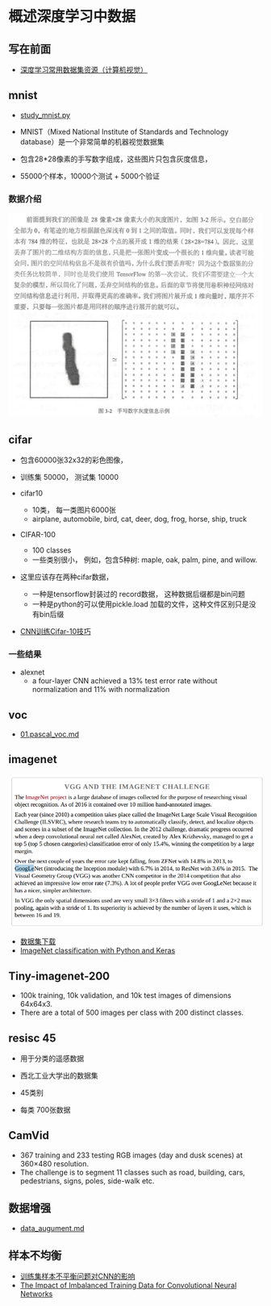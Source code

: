 # 概述深度学习中数据


## 写在前面

* [深度学习常用数据集资源（计算机视觉）](https://mp.weixin.qq.com/s/gSai1A3kPQ0BH_mbd846aw)


## mnist 

* [study_mnist.py](mnist/study_minist.py)

* MNIST（Mixed National Institute of Standards and Technology database）是一个非常简单的机器视觉数据集
* 包含28*28像素的手写数字组成，这些图片只包含灰度信息，
* 55000个样本，10000个测试 + 5000个验证

### 数据介绍

![](mnist/mnist数字灰度信息.png)




## cifar 

* 包含60000张32x32的彩色图像， 
* 训练集 50000， 测试集 10000
* cifar10
    * 10类， 每一类图片6000张
    * airplane, automobile, bird, cat, deer, dog, frog, horse, ship, truck
* CIFAR-100
    * 100 classes
    * 一些类别很小， 例如，包含5种树: maple, oak, palm, pine, and willow. 

* 这里应该存在两种cifar数据，
    * 一种是tensorflow封装过的 record数据， 这种数据后缀都是bin问题
    * 一种是python的可以使用pickle.load 加载的文件，这种文件区别只是没有bin后缀
* [CNN训练Cifar-10技巧](http://www.cnblogs.com/neopenx/p/4480701.html)

### 一些结果
* alexnet 
    *  a four-layer CNN achieved a 13% test error rate without normalization and 11% with normalization




## voc

* [01.pascal_voc.md](01.pascal_voc.md)


## imagenet

![](imagenet/imagenet_01.png) 
* [数据集下载](https://blog.csdn.net/haoji007/article/details/77005538)
* [ImageNet classification with Python and Keras](https://www.pyimagesearch.com/2016/08/10/imagenet-classification-with-python-and-keras/)



## Tiny-imagenet-200

* 100k training, 10k validation, and 10k test images of dimensions 64x64x3. 
* There are a total of 500 images per class with 200 distinct classes. 



## resisc 45


* 用于分类的遥感数据

* 西北工业大学出的数据集

* 45类别
* 每类 700张数据


## CamVid

* 367 training and 233 testing RGB images (day and dusk scenes) at 360×480 resolution. 
* The challenge is to segment 11 classes such as road, building, cars, pedestrians, signs, poles, side-walk etc.



## 数据增强

* [data_augument.md](data_argument.md)
















## 样本不均衡
* [训练集样本不平衡问题对CNN的影响](https://zhuanlan.zhihu.com/p/23444244)
* [The Impact of Imbalanced Training Data for Convolutional Neural Networks](paper/The%20Impact%20of%20Imbalanced%20Training%20Data%20for%20Convolutional%20Neural%20Networks.pdf)

